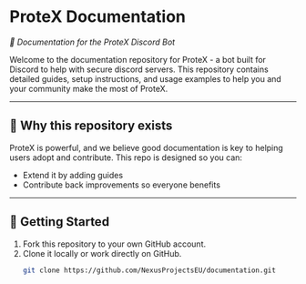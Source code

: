 # ProteX Documentation
*📘 Documentation for the ProteX Discord Bot*

Welcome to the documentation repository for ProteX - a bot built for Discord to help with secure discord servers.
This repository contains detailed guides, setup instructions, and usage examples to help you and your community make the most of ProteX.

---

## 🚀 Why this repository exists
ProteX is powerful, and we believe good documentation is key to helping users adopt and contribute. This repo is designed so you can:
- Extend it by adding guides
- Contribute back improvements so everyone benefits

---

## 🔧 Getting Started
1. Fork this repository to your own GitHub account.
2. Clone it locally or work directly on GitHub.
   ```bash
   git clone https://github.com/NexusProjectsEU/documentation.git
   ```
